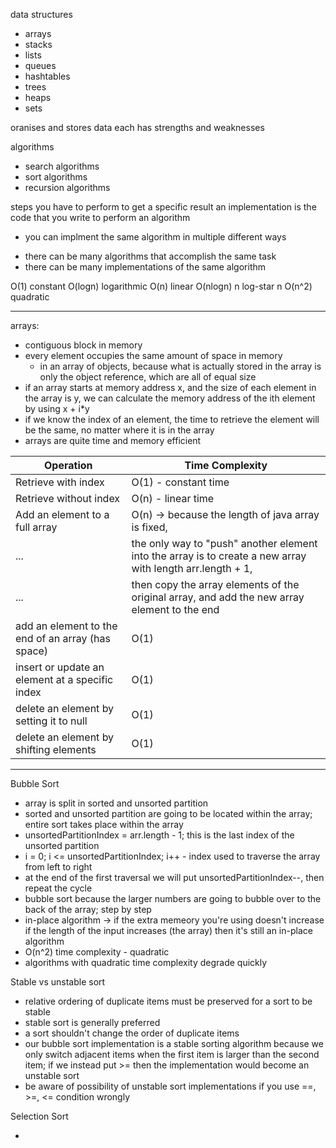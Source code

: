 data structures
* arrays
* stacks
* lists
* queues
* hashtables
* trees
* heaps
* sets

oranises and stores data
each has strengths and weaknesses

algorithms
* search algorithms
* sort algorithms
* recursion algorithms

steps you have to perform to get a specific result
an implementation is the code that you write to perform an algorithm
* you can implment the same algorithm in multiple different ways

- there can be many algorithms that accomplish the same task
- there can be many implementations of the same algorithm

O(1) constant
O(logn) logarithmic
O(n) linear
O(nlogn) n log-star n
O(n^2) quadratic

-----

arrays:
- contiguous block in memory
- every element occupies the same amount of space in memory 
    - in an array of objects, because what is actually stored in the array is only the object reference, which are all of equal size
- if an array starts at memory address x, and the size of each element in the array is y, we
can calculate the memory address of the ith element by using x + i*y
- if we know the index of an element, the time to retrieve the element will be the same, no matter where it is in the array
- arrays are quite time and memory efficient

Operation | Time Complexity
--- |  --- 
Retrieve with index | O(1) - constant time
Retrieve without index | O(n) - linear time
Add an element to a full array | O(n) -> because the length of java array is fixed, 
... | the only way to "push" another element into the array is to create a new array with length arr.length + 1, 
... | then copy the array elements of the original array, and add the new array element to the end
add an element to the end of an array (has space) | O(1)
insert or update an element at a specific index | O(1)
delete an element by setting it to null | O(1)
delete an element by shifting elements | O(1)

-----

Bubble Sort

- array is split in sorted and unsorted partition
- sorted and unsorted partition are going to be located within the array; entire sort takes place within the array
- unsortedPartitionIndex = arr.length - 1; this is the last index of the unsorted partition
- i = 0; i <= unsortedPartitionIndex; i++ - index used to traverse the array from left to right
- at the end of the first traversal we will put unsortedPartitionIndex--, then repeat the cycle
- bubble sort because the larger numbers are going to bubble over to the back of the array; step by step
- in-place algorithm -> if the extra memeory you're using doesn't increase if the length of the input increases (the array)
  then it's still an in-place algorithm
- O(n^2) time complexity - quadratic
- algorithms with quadratic time complexity degrade quickly

Stable vs unstable sort

- relative ordering of duplicate items must be preserved for a sort to be stable
- stable sort is generally preferred
- a sort shouldn't change the order of duplicate items
- our bubble sort implementation is a stable sorting algorithm because we only switch adjacent items when the first item
  is larger than the second item; if we instead put >= then the implementation would become an unstable sort
- be aware of possibility of unstable sort implementations if you use ==, >=, <= condition wrongly

Selection Sort

- 

